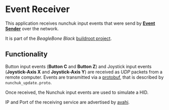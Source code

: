 # Event Receiver

This application receives nunchuk input events that were send by [**Event Sender**] over the network.

It is part of the _BeagleBone Black_ [buildroot project].

## Functionality
Button input events (**Button C** and **Button Z**) and Joystick input events (**Joystick-Axis X** and **Joystick-Axis Y**) are received as _UDP_ packets from a remote computer.
Events are transmitted via a [protobuf], that is described by `nunchuk_update.proto`.

Once received, the Nunchuk input events are used to simulate a HID.

IP and Port of the receiving service are advertised by [avahi].


[//]: # (Reference Links)
[avahi]: <https://www.avahi.org/>
[protobuf]: <https://developers.google.com/protocol-buffers/>

[buildroot project]: <https://bitbucket.org/MarcoHartmann/buildroot_bbb/src>
[**Event Sender**]: <https://bitbucket.org/MarcoHartmann/event_sender/src/master/>
